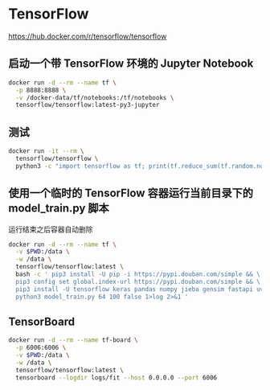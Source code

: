 # TensorFlow

https://hub.docker.com/r/tensorflow/tensorflow

## 启动一个带 TensorFlow 环境的 Jupyter Notebook

```bash
docker run -d --rm --name tf \
  -p 8888:8888 \
  -v /docker-data/tf/notebooks:/tf/notebooks \
  tensorflow/tensorflow:latest-py3-jupyter
```

## 测试

```bash
docker run -it --rm \
  tensorflow/tensorflow \
  python3 -c "import tensorflow as tf; print(tf.reduce_sum(tf.random.normal([1000, 1000])))"
```

## 使用一个临时的 TensorFlow 容器运行当前目录下的 model_train.py 脚本

运行结束之后容器自动删除

```bash
docker run -d --rm --name tf \
  -v $PWD:/data \
  -w /data \
  tensorflow/tensorflow:latest \
  bash -c ' pip3 install -U pip -i https://pypi.douban.com/simple && \
  pip3 config set global.index-url https://pypi.douban.com/simple && \
  pip3 install -U tensorflow keras pandas numpy jieba gensim fastapi uvicorn && \
  python3 model_train.py 64 100 false 1>log 2>&1 '
```

## TensorBoard

```bash
docker run -d --rm --name tf-board \
  -p 6006:6006 \
  -v $PWD:/data \
  -w /data \
  tensorflow/tensorflow:latest \
  tensorboard --logdir logs/fit --host 0.0.0.0 --port 6006
```
